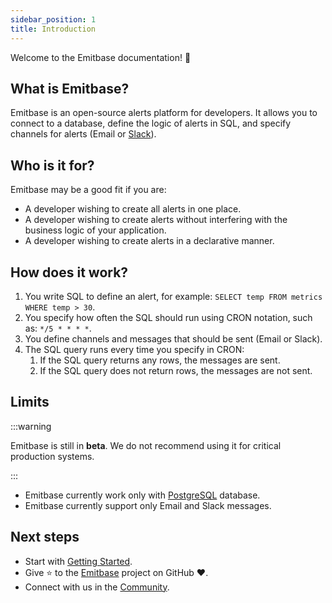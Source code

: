 ```yaml
---
sidebar_position: 1
title: Introduction
---
```


Welcome to the Emitbase documentation! 👋

## What is Emitbase?

Emitbase is an open-source alerts platform for developers. It allows you to connect to a database, define the logic of alerts in SQL, and specify channels for alerts (Email or [Slack](https://slack.com/)). 

## Who is it for?

Emitbase may be a good fit if you are:

- A developer wishing to create all alerts in one place.
- A developer wishing to create alerts without interfering with the business logic of your application.
- A developer wishing to create alerts in a declarative manner.

## How does it work?

1. You write SQL to define an alert, for example: `SELECT temp FROM metrics WHERE temp > 30`.
2. You specify how often the SQL should run using CRON notation, such as: `*/5 * * * *`.
3. You define channels and messages that should be sent (Email or Slack).
4. The SQL query runs every time you specify in CRON:
   1. If the SQL query returns any rows, the messages are sent.
   2. If the SQL query does not return rows, the messages are not sent.

## Limits

:::warning

Emitbase is still in **beta**. We do not recommend using it for critical production systems.

:::

- Emitbase currently work only with [PostgreSQL](https://www.postgresql.org/) database.
- Emitbase currently support only Email and Slack messages.

## Next steps

- Start with [Getting Started](/docs/getting-started.md).
- Give ⭐️ to the [Emitbase](https://github.com/emitbase/emitbase-core) project on GitHub ❤️.
- Connect with us in the [Community](/docs/community/slack).